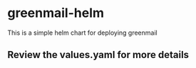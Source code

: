 # greenmail-helm
This is a simple helm chart for deploying greenmail

## Review the values.yaml for more details